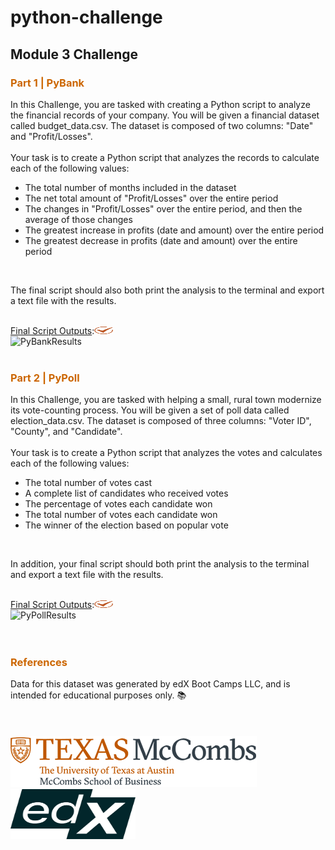 # python-challenge
## Module 3 Challenge

### <p style="color:#CC6600">Part 1  |  PyBank</p> 

In this Challenge, you are tasked with creating a Python script to analyze the financial records of your company. You will be given a financial dataset called budget_data.csv. The dataset is composed of two columns: "Date" and "Profit/Losses".  
<br>
Your task is to create a Python script that analyzes the records to calculate each of the following values:
* The total number of months included in the dataset
* The net total amount of "Profit/Losses" over the entire period
* The changes in "Profit/Losses" over the entire period, and then the average of those changes
* The greatest increase in profits (date and amount) over the entire period
* The greatest decrease in profits (date and amount) over the entire period  
<br>  

The final script should also both print the analysis to the terminal and export a text file with the results.  
<br>

<ins>Final Script Outputs</ins>:<img src="Images/uta_icon_checkmark.svg" width="30" height="12">  <br>
![PyBankResults](../python-challenge/Images/PyBankResults.png)
<br>
<br>

### <p style="color:#CC6600">Part 2  |  PyPoll</p>

In this Challenge, you are tasked with helping a small, rural town modernize its vote-counting process. 
You will be given a set of poll data called election_data.csv. The dataset is composed of three columns: "Voter ID", "County", and "Candidate".  
<br>
Your task is to create a Python script that analyzes the votes and calculates each of the following values:
* The total number of votes cast
* A complete list of candidates who received votes
* The percentage of votes each candidate won
* The total number of votes each candidate won
* The winner of the election based on popular vote  
<br>  

In addition, your final script should both print the analysis to the terminal and export a text file with the results.  
<br>  

<ins>Final Script Outputs</ins>:<img src="Images/uta_icon_checkmark.svg" width="30" height="12">  <br>
![PyPollResults](../python-challenge/Images/PyPollResults.png)
<br>  
<br>

### <p style="color:#CC6600">References</p>
Data for this dataset was generated by edX Boot Camps LLC, and is intended for educational purposes only.  📚  
<br>
<br>
<br>
![UTlogo](Images/utaustin-mccombs.png)      <img src="Images/edx-logo-elm.svg" width="200" height="80">
